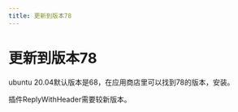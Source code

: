 ```yaml
---
title: 更新到版本78
---
```


# 更新到版本78

ubuntu 20.04默认版本是68，在应用商店里可以找到78的版本，安装。

插件ReplyWithHeader需要较新版本。